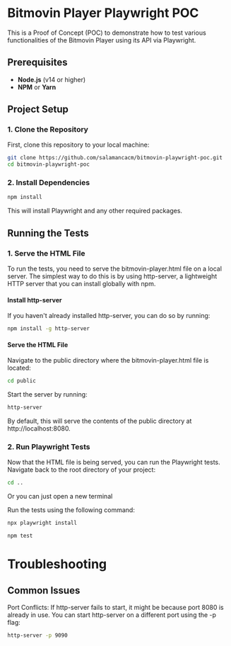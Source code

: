 # Bitmovin Player Playwright POC

This is a Proof of Concept (POC) to demonstrate how to test various functionalities of the Bitmovin Player using its API via Playwright.

## Prerequisites

- **Node.js** (v14 or higher)
- **NPM** or **Yarn**

## Project Setup

### 1. Clone the Repository

First, clone this repository to your local machine:

```bash
git clone https://github.com/salamancacm/bitmovin-playwright-poc.git
cd bitmovin-playwright-poc
```

### 2. Install Dependencies
```bash
npm install
```
This will install Playwright and any other required packages.

## Running the Tests

### 1. Serve the HTML File
To run the tests, you need to serve the bitmovin-player.html file on a local server. The simplest way to do this is by using http-server, a lightweight HTTP server that you can install globally with npm.

#### Install http-server
If you haven't already installed http-server, you can do so by running:

```bash
npm install -g http-server
```

#### Serve the HTML File
Navigate to the public directory where the bitmovin-player.html file is located:
```bash
cd public
```
Start the server by running:
```bash
http-server
```
By default, this will serve the contents of the public directory at http://localhost:8080.

### 2. Run Playwright Tests
Now that the HTML file is being served, you can run the Playwright tests. Navigate back to the root directory of your project:
```bash
cd ..
```
Or you can just open a new terminal

Run the tests using the following command:
```bash
npx playwright install
```
```bash
npm test
```

# Troubleshooting
## Common Issues
Port Conflicts: If http-server fails to start, it might be because port 8080 is already in use. You can start http-server on a different port using the -p flag:
```bash
http-server -p 9090
```




